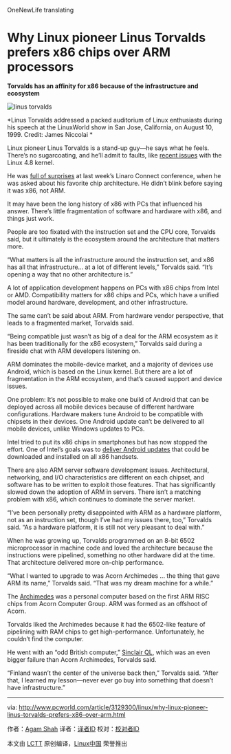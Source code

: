 OneNewLife translating

Why Linux pioneer Linus Torvalds prefers x86 chips over ARM processors
=============

**Torvalds has an affinity for x86 because of the infrastructure and ecosystem**

![linus torvalds](http://core2.staticworld.net/images/article/2015/08/linus_torvalds-100600260-large.jpg)

*Linus Torvalds addressed a packed auditorium of Linux enthusiasts during his speech at the LinuxWorld show in San Jose, California, on August 10, 1999. Credit: James Niccolai
*

Linux pioneer Linus Torvalds is a stand-up guy—he says what he feels. There’s no sugarcoating, and he’ll admit to faults, like [recent issues][1] with the Linux 4.8 kernel.

He was [full of surprises][2] at last week’s Linaro Connect conference, when he was asked about his favorite chip architecture. He didn’t blink before saying it was x86, not ARM.

It may have been the long history of x86 with PCs that influenced his answer. There’s little fragmentation of software and hardware with x86, and things just work.

People are too fixated with the instruction set and the CPU core, Torvalds said, but it ultimately is the ecosystem around the architecture that matters more.

“What matters is all the infrastructure around the instruction set, and x86 has all that infrastructure... at a lot of different levels,” Torvalds said. “It’s opening a way that no other architecture is.”

A lot of application development happens on PCs with x86 chips from Intel or AMD. Compatibility matters for x86 chips and PCs, which have a unified model around hardware, development, and other infrastructure.

The same can’t be said about ARM. From hardware vendor perspective, that leads to a fragmented market, Torvalds said.

“Being compatible just wasn’t as big of a deal for the ARM ecosystem as it has been traditionally for the x86 ecosystem,” Torvalds said during a fireside chat with ARM developers listening on.


ARM dominates the mobile-device market, and a majority of devices use Android, which is based on the Linux kernel. But there are a lot of fragmentation in the ARM ecosystem, and that’s caused support and device issues.

One problem: It’s not possible to make one build of Android that can be deployed across all mobile devices because of different hardware configurations. Hardware makers tune Android to be compatible with chipsets in their devices. One Android update can’t be delivered to all mobile devices, unlike Windows updates to PCs.

Intel tried to put its x86 chips in smartphones but has now stopped the effort. One of Intel’s goals was to [deliver Android updates][3] that could be downloaded and installed on all x86 handsets.

There are also ARM server software development issues. Architectural, networking, and I/O characteristics are different on each chipset, and software has to be written to exploit those features. That has significantly slowed down the adoption of ARM in servers. There isn’t a matching problem with x86, which continues to dominate the server market.

“I’ve been personally pretty disappointed with ARM as a hardware platform, not as an instruction set, though I’ve had my issues there, too,” Torvalds said. “As a hardware platform, it is still not very pleasant to deal with.”

When he was growing up, Torvalds programmed on an 8-bit 6502 microprocessor in machine code and loved the architecture because the instructions were pipelined, something no other hardware did at the time. That architecture delivered more on-chip performance.

“What I wanted to upgrade to was Acorn Archimedes ... the thing that gave ARM its name,” Torvalds said. “That was my dream machine for a while.”

The [Archimedes][4] was a personal computer based on the first ARM RISC chips from Acorn Computer Group. ARM was formed as an offshoot of Acorn.

Torvalds liked the Archimedes because it had the 6502-like feature of pipelining with RAM chips to get high-performance. Unfortunately, he couldn’t find the computer.

He went with an “odd British computer,” [Sinclair QL][5], which was an even bigger failure than Acorn Archimedes, Torvalds said.

“Finland wasn’t the center of the universe back then,” Torvalds said. “After that, I learned my lesson—never ever go buy into something that doesn’t have infrastructure.”


--------------------------------------------------------------------------------

via: http://www.pcworld.com/article/3129300/linux/why-linux-pioneer-linus-torvalds-prefers-x86-over-arm.html

作者：[Agam Shah][a]
译者：[译者ID](https://github.com/译者ID)
校对：[校对者ID](https://github.com/校对者ID)

本文由 [LCTT](https://github.com/LCTT/TranslateProject) 原创编译，[Linux中国](https://linux.cn/) 荣誉推出

[a]: http://www.pcworld.com/author/Agam-Shah/
[1]: http://www.theregister.co.uk/2016/10/05/linus_torvalds_admits_buggy_crap_made_it_into_linux_48/
[2]: https://www.youtube.com/watch?v=fuAebQvFnRI
[3]: http://www.infoworld.com/article/2908072/android/google-and-intel-vow-to-speed-up-delivery-of-android-updates-to-devices.html
[4]: http://www.pcworld.com/article/3097427/hardware/how-arm-set-itself-up-for-a-32-billion-acquisition.html
[5]: http://oldcomputers.net/ql.html
